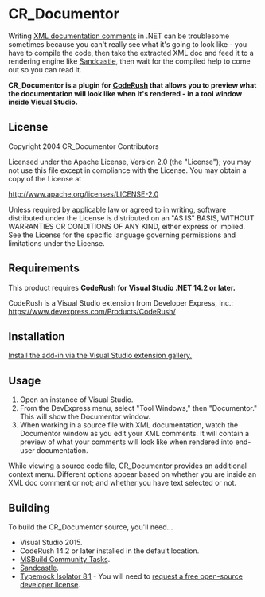 # CR_Documentor

Writing [XML documentation comments](http://msdn.microsoft.com/en-us/library/b2s063f7.aspx) in .NET can be troublesome sometimes because you can't really see what it's going to look like - you have to compile the code, then take the extracted XML doc and feed it to a rendering engine like [Sandcastle](http://www.codeplex.com/Sandcastle), then wait for the compiled help to come out so you can read it.

**CR_Documentor is a plugin for [CodeRush](https://www.devexpress.com/Products/CodeRush/) that allows you to preview what the documentation will look like when it's rendered - in a tool window inside Visual Studio.**

## License

Copyright 2004 CR_Documentor Contributors

Licensed under the Apache License, Version 2.0 (the "License"); you may not use this file except in compliance with the License. You may obtain a copy of the License at

http://www.apache.org/licenses/LICENSE-2.0

Unless required by applicable law or agreed to in writing, software distributed under the License is distributed on an "AS IS" BASIS, WITHOUT WARRANTIES OR CONDITIONS OF ANY KIND, either express or implied. See the License for the specific language governing permissions and limitations under the License.

## Requirements

This product requires **CodeRush for Visual Studio .NET 14.2 or later.**

CodeRush is a Visual Studio extension from Developer Express, Inc.: https://www.devexpress.com/Products/CodeRush/

## Installation

[Install the add-in via the Visual Studio extension gallery.](https://visualstudiogallery.msdn.microsoft.com/668a65b5-2468-4afa-b78d-8c369850e2b2)

## Usage

1. Open an instance of Visual Studio.
2. From the DevExpress menu, select "Tool Windows," then "Documentor."  This will show the Documentor window.
3. When working in a source file with XML documentation, watch the Documentor window as you edit your XML comments.  It will contain a preview of what your comments will look like when rendered into end-user documentation.

While viewing a source code file, CR_Documentor provides an additional context menu.  Different options appear based on whether you are inside an XML doc comment or not; and whether you have text selected or not.

## Building
To build the CR\_Documentor source, you'll need...

  * Visual Studio 2015.
  * CodeRush 14.2 or later installed in the default location.
  * [MSBuild Community Tasks](http://msbuildtasks.tigris.org/).
  * [Sandcastle](http://codeplex.com/Sandcastle).
  * [Typemock Isolator 8.1](http://www.typemock.com) - You will need to [request a free open-source developer license](http://www.typemock.com/free_open_source_license_form.php).
